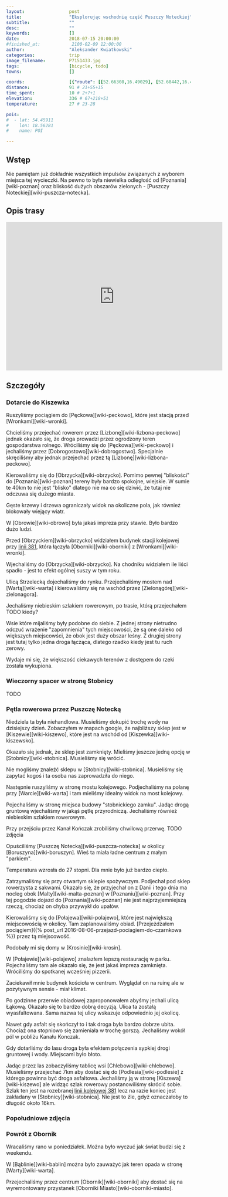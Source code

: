 ```yaml
---
layout:                 post
title:                  "Eksplorując wschodnią część Puszczy Noteckiej"
subtitle:               ""
desc:                   ""
keywords:               []
date:                   2018-07-15 20:00:00
#finished_at:            2100-02-09 12:00:00
author:                 "Aleksander Kwiatkowski"
categories:             trip
image_filename:         P7151433.jpg
tags:                   [bicycle, todo]
towns:                  []

coords:                 [{"route": [[52.66308,16.49029], [52.68442,16.48291], [52.69191,16.51450], [52.71251,16.52446], [52.71521,16.58574], [52.70544,16.61132], [52.74525,16.62797], [52.77361,16.64153], [52.79303,16.67346], [52.79739,16.73732], [52.77091,16.73560], [52.75793,16.76770], [52.75087,16.76667], [52.74016,16.67741], [52.70928,16.66333], [52.69269,16.67783], [52.69358,16.64522], [52.70554,16.61071]], "type": "bicycle"}]
distance:               91 # 21+55+15
time_spent:             10 # 2+7+1
elevation:              336 # 67+218+51
temperature:            27 # 23-28

pois:
#  - lat: 54.45911
#    lon: 18.56281
#    name: POI

---
```



## Wstęp

Nie pamiętam już dokładnie wszystkich impulsów związanych z wyborem miejsca tej wycieczki.
Na pewno to była niewielka odległość od [Poznania][wiki-poznan] oraz
bliskość dużych obszarów zielonych - [Puszczy Noteckiej][wiki-puszcza-notecka].


## Opis trasy

<iframe height='405' width='590' frameborder='0' allowtransparency='true' scrolling='no' src='https://www.strava.com/activities/1704685001/embed/5d0f3090a3da2698dd6f0f6fd10f3729695a9f00'></iframe>

## Szczegóły

### Dotarcie do Kiszewka

Ruszyliśmy pociągiem do [Pęckowa][wiki-peckowo], które jest stacją
przed [Wronkami][wiki-wronki].

Chcieliśmy przejechać rowerem przez [Lizbonę][wiki-lizbona-peckowo] jednak okazało się,
że droga prowadzi przez ogrodzony teren gospodarstwa rolnego. Wróciliśmy się do
[Pęckowa][wiki-peckowo] i jechaliśmy przez [Dobrogostowo][wiki-dobrogostwo].
Specjalnie skręciliśmy aby jednak przejechać przez tą
[Lizbonę][wiki-lizbona-peckowo].

Kierowaliśmy się do [Obrzycka][wiki-obrzycko]. Pomimo pewnej "bliskości" do
[Poznania][wiki-poznan] tereny były bardzo spokojne, wiejskie. W sumie te 40km
to nie jest "blisko" dlatego nie ma co się dziwić, że tutaj nie odczuwa się
dużego miasta.

Gęste krzewy i drzewa ograniczały widok na okoliczne pola, jak również
blokowały wiejący wiatr.

W [Obrowie][wiki-obrowo] była jakaś impreza przy stawie. Było bardzo dużo ludzi.

[wiki-linia-381]: https://pl.wikipedia.org/wiki/Linia_kolejowa_nr_381

Przed [Obrzyckiem][wiki-obrzycko] widziałem budynek stacji kolejowej
przy [linii 381][wiki-linia-381], która łączyła [Oborniki][wiki-oborniki]
z [Wronkami][wiki-wronki].

Wjechaliśmy do [Obrzycka][wiki-obrzycko]. Na chodniku widziałem ile liści
spadło - jest to efekt ogólnej suszy w tym roku.

Ulicą Strzelecką dojechaliśmy do rynku. Przejechaliśmy mostem nad [Wartą][wiki-warta]
i kierowaliśmy się na wschód przez [Zielonągórę][wiki-zielonagora].

Jechaliśmy niebieskim szlakiem rowerowym, po trasie, którą
przejechałem TODO kiedy?

Wsie które mijaliśmy były podobne do siebie. Z jednej strony nietrudno odczuć
wrażenie "zapomnienia" tych miejscowości, że są one daleko od większych miejscowści,
że obok jest duży obszar leśny. Z drugiej strony jest tutaj tylko jedna droga
łącząca, dlatego rzadko kiedy jest tu ruch zerowy.

Wydaje mi się, że większość ciekawych terenów z dostępem do rzeki została wykupiona.

### Wieczorny spacer w stronę Stobnicy

TODO

### Pętla rowerowa przez Puszczę Notecką

Niedziela ta była niehandlowa. Musieliśmy dokupić trochę wody na dzisiejszy
dzień. Zobaczyłem w mapach google, że najbliższy sklep jest w
[Kiszewie][wiki-kiszewo], które jest na wschód od [Kiszewka][wiki-kiszewsko].

Okazało się jednak, że sklep jest zamknięty. Mieliśmy jeszcze jedną opcję
w [Stobnicy][wiki-stobnica]. Musieliśmy się wrócić.

Nie mogliśmy znaleźć sklepu w [Stobnicy][wiki-stobnica]. Musieliśmy się zapytać
kogoś i ta osoba nas zaprowadziła do niego.

Następnie ruszyliśmy w stronę mostu kolejowego. Podjechaliśmy na polanę przy
[Warcie][wiki-warta] i tam mieliśmy idealny widok na most kolejowy.

Pojechaliśmy w stronę miejsca budowy "stobnickiego zamku". Jadąc drogą gruntową
wjechaliśmy w jakąś pętlę przyrodniczą. Jechaliśmy również niebieskim szlakiem
rowerowym.

Przy przejściu przez Kanał Kończak zrobiliśmy chwilową przerwę. TODO zdjęcia

Opuściliśmy [Puszczę Notecką][wiki-puszcza-notecka] w okolicy
[Boruszyna][wiki-boruszyn]. Wieś ta miała ładne centrum z małym "parkiem".

Temperatura wzrosła do 27 stopni. Dla mnie było
już bardzo ciepło.

Zatrzymaliśmy się przy otwartym sklepie spożywczym. Podjechał pod sklep
rowerzysta z sakwami. Okazało się, że przyjechał on z Danii i tego dnia
ma nocleg obok [Malty][wiki-malta-poznan] w [Poznaniu][wiki-poznan].
Przy tej pogodzie dojazd do [Poznania][wiki-poznan] nie jest najprzyjemniejszą
rzeczą, chociaż on chyba przywykł do upałów.

Kierowaliśmy się do [Połajewa][wiki-polajewo], które jest największą miejscowością
w okolicy. Tam zaplanowaliśmy obiad.
[Przejeżdżałem pociągiem]({% post_url 2016-08-06-przejazd-pociagiem-do-czarnkowa %})
przez tą miejscowość.

Podobały mi się domy w [Krosinie][wiki-krosin].

W [Połajewie][wiki-polajewo] znalazłem lepszą restaurację w parku. Pojechaliśmy
tam ale okazało się, że jest jakaś impreza zamknięta. Wróciliśmy do
spotkanej wcześniej pizzerii.

Zaciekawił mnie budynek kościoła w centrum. Wyglądał on na ruinę ale
w pozytywnym sensie - miał klimat.

Po godzinne przerwie obiadowej zaproponowałem abyśmy jechali ulicą
Łąkową. Okazało się to bardzo dobrą decyzją. Ulica ta zostałą wyasfaltowana.
Sama nazwa tej ulicy wskazuje odpowiednio jej okolicę.

Nawet gdy asfalt się skończył to i tak droga była bardzo dobrze ubita.
Chociaż ona stopniowo się zamieniała w trochę gorszą. Jechaliśmy wokół
pól w pobliżu Kanału Konczak.

Gdy dotarliśmy do lasu droga była efektem połączenia sypkiej drogi gruntowej
i wody. Miejscami było błoto.

Jadąc przez las zobaczyliśmy tablicę wsi [Chlebowo][wiki-chlebowo].
Musieliśmy przejechać 7km aby dostać się do [Podlesia][wiki-podlesie] z którego
powinna być droga asfaltowa.
Jechaliśmy ją w stronę [Kiszewa][wiki-kiszewo] ale widząc szlak rowerowy
postanowiliśmy skrócić sobie. Szlak ten jest na rozebranej
[linii kolejowej 381][wiki-linia-381] lecz na razie koniec jest zakładany
w [Stobnicy][wiki-stobnica]. Nie jest to źle, gdyż oznaczałoby to długość około
16km.

### Popołudniowe zdjęcia

### Powrót z Obornik

Wracaliśmy rano w poniedziałek. Można było wyczuć jak świat budzi się z weekendu.

W [Bąblinie][wiki-bablin] można było zauważyć jak teren opada w stronę
[Warty][wiki-warta].

Przejechaliśmy przez centrum [Obornik][wiki-oborniki] aby dostać się na
wyremontowany przystanek [Oborniki Miasto][wiki-oborniki-miasto].
